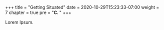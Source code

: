 +++
title = "Getting Situated"
date = 2020-10-29T15:23:33-07:00
weight = 7
chapter = true
pre = "<b>C. </b>"
+++

Lorem Ipsum.
